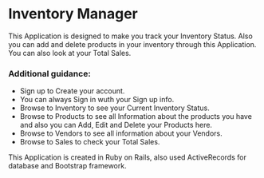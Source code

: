 # Inventory Manager

This Application is designed to make you track your Inventory Status. Also you can add and delete products in your inventory through this Application. You can also look at your Total Sales.

### Additional guidance:

- Sign up to Create your account.
- You can always Sign in wuth your Sign up info.
- Browse to Inventory to see your Current Inventory Status.
- Browse to Products to see all Information about the products you have and also you can Add, Edit and Delete your Products here.
- Browse to Vendors to see all information about your Vendors.
- Browse to Sales to check your Total Sales.


This Application is created in Ruby on Rails, also used ActiveRecords for database and Bootstrap framework.


